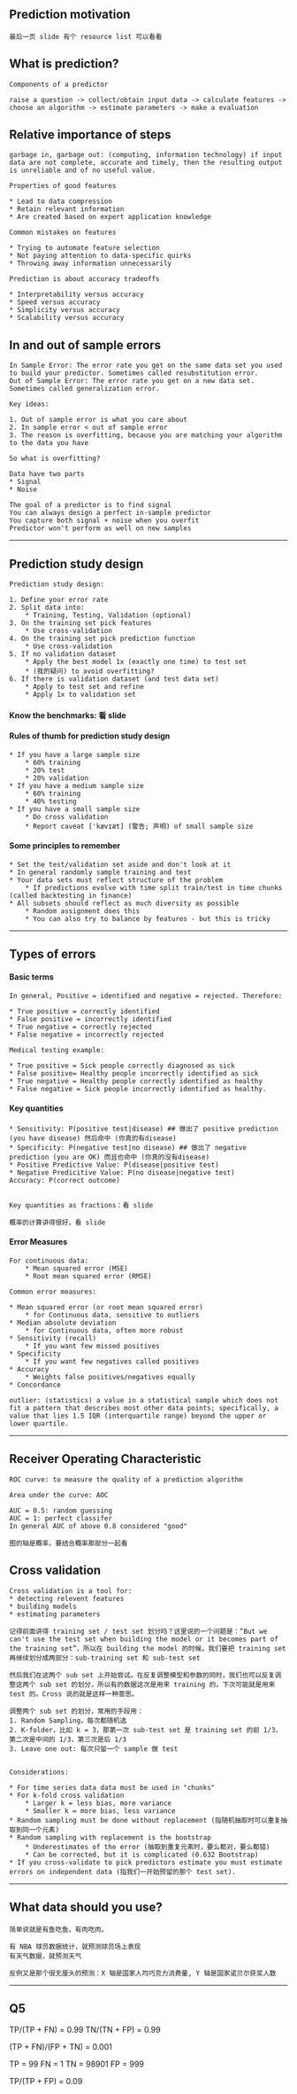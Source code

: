 ## Prediction motivation

	最后一页 slide 有个 resource list 可以看看
	
## What is prediction?
	
	Components of a predictor

	raise a question -> collect/obtain input data -> calculate features -> choose an algorithm -> estimate parameters -> make a evaluation
	
## Relative importance of steps
	
	garbage in, garbage out: (computing, information technology) if input data are not complete, accurate and timely, then the resulting output is unreliable and of no useful value.
	
	Properties of good features

	* Lead to data compression
	* Retain relevant information
	* Are created based on expert application knowledge

	Common mistakes on features

	* Trying to automate feature selection
	* Not paying attention to data-specific quirks
	* Throwing away information unnecessarily
	
	Prediction is about accuracy tradeoffs
	
	* Interpretability versus accuracy
	* Speed versus accuracy
	* Simplicity versus accuracy
	* Scalability versus accuracy
	
## In and out of sample errors
	
	In Sample Error: The error rate you get on the same data set you used to build your predictor. Sometimes called resubstitution error.
	Out of Sample Error: The error rate you get on a new data set. Sometimes called generalization error.

	Key ideas: 

	1. Out of sample error is what you care about
	2. In sample error < out of sample error
	3. The reason is overfitting, because you are matching your algorithm to the data you have
	
	So what is overfitting?
	
	Data have two parts
	* Signal
	* Noise

	The goal of a predictor is to find signal
	You can always design a perfect in-sample predictor
	You capture both signal + noise when you overfit
	Predictor won't perform as well on new samples
	
-----
	
## Prediction study design
	
	Prediction study design: 

	1. Define your error rate
	2. Split data into:
		* Training, Testing, Validation (optional)
	3. On the training set pick features
		* Use cross-validation
	4. On the training set pick prediction function
		* Use cross-validation
	5. If no validation dataset
		* Apply the best model 1x (exactly one time) to test set
		* (我的疑问) to avoid overfitting?
	6. If there is validation dataset (and test data set)
		* Apply to test set and refine
		* Apply 1x to validation set
	

#### Know the benchmarks: 看 slide
	
	
#### Rules of thumb for prediction study design 

	* If you have a large sample size
		* 60% training
		* 20% test
		* 20% validation
	* If you have a medium sample size
		* 60% training
		* 40% testing
	* If you have a small sample size
		* Do cross validation
		* Report caveat ['kævɪæt] (警告; 声明) of small sample size
	
	
#### Some principles to remember
	
	* Set the test/validation set aside and don't look at it
	* In general randomly sample training and test
	* Your data sets must reflect structure of the problem
		* If predictions evolve with time split train/test in time chunks (called backtesting in finance)
	* All subsets should reflect as much diversity as possible
		* Random assignment does this
		* You can also try to balance by features - but this is tricky
	
-----

## Types of errors

#### Basic terms

	In general, Positive = identified and negative = rejected. Therefore:

	* True positive = correctly identified
	* False positive = incorrectly identified
	* True negative = correctly rejected
	* False negative = incorrectly rejected

	Medical testing example:

	* True positive = Sick people correctly diagnosed as sick
	* False positive= Healthy people incorrectly identified as sick
	* True negative = Healthy people correctly identified as healthy
	* False negative = Sick people incorrectly identified as healthy.
	
#### Key quantities
	
	* Sensitivity: P(positive test|disease) ## 做出了 positive prediction (you have disease) 然后命中 (你真的有disease)
	* Specificity: P(negative test|no disease) ## 做出了 negative prediction (you are OK) 而且也命中 (你真的没有disease)
	* Positive Predictive Value: P(disease|positive test)
	* Negative Predicitive Value: P(no disease|negative test)
	Accuracy: P(correct outcome)
	

	Key quantities as fractions：看 slide
	
	概率的计算讲得很好，看 slide
	
#### Error Measures
	
	For continuous data:
		* Mean squared error (MSE)
		* Root mean squared error (RMSE)
	
	Common error measures: 
	
	* Mean squared error (or root mean squared error)
		* for Continuous data, sensitive to outliers
	* Median absolute deviation
		* for Continuous data, often more robust
	* Sensitivity (recall)
		* If you want few missed positives
	* Specificity
		* If you want few negatives called positives
	* Accuracy
		* Weights false positives/negatives equally
	* Concordance
		
	outlier: (statistics) a value in a statistical sample which does not fit a pattern that describes most other data points; specifically, a value that lies 1.5 IQR (interquartile range) beyond the upper or lower quartile.
	
-----

## Receiver Operating Characteristic

	ROC curve: to measure the quality of a prediction algorithm
	
	Area under the curve: AOC
	
	AUC = 0.5: random guessing
	AUC = 1: perfect classifer
	In general AUC of above 0.8 considered "good"
	
	图的轴是概率，要结合概率那部分一起看
	
## Cross validation

	Cross validation is a tool for:
	* detecting relevent features
	* building models
	* estimating parameters
	
	记得前面讲得 training set / test set 划分吗？这里说的一个问题是：“But we can't use the test set when building the model or it becomes part of the training set”，所以在 building the model 的时候，我们要把 training set 再继续划分成两部分：sub-training set 和 sub-test set
	
	然后我们在这两个 sub set 上开始尝试。在反复调整模型和参数的同时，我们也可以反复调整这两个 sub set 的划分，所以有的数据这次是用来 training 的，下次可能就是用来 test 的。Cross 说的就是这样一种意思。
	
	调整两个 sub set 的划分，常用的手段用：
	1. Random Sampling，每次都随机选
	2. K-folder，比如 k = 3，那第一次 sub-test set 是 training set 的前 1/3，第二次是中间的 1/3，第三次是后 1/3
	3. Leave one out: 每次只留一个 sample 做 test
	
	
	Considerations:
	
	* For time series data data must be used in "chunks"
	* For k-fold cross validation
		* Larger k = less bias, more variance
		* Smaller k = more bias, less variance
	* Random sampling must be done without replacement (指随机抽取时可以重复抽取到同一个元素)
	* Random sampling with replacement is the bootstrap
		* Underestimates of the error (抽取到重复元素时，要么都对，要么都错)
		* Can be corrected, but it is complicated (0.632 Bootstrap)
	* If you cross-validate to pick predictors estimate you must estimate errors on independent data (指我们一开始预留的那个 test set).
	
-----

## What data should you use?

	简单说就是有鱼吃鱼，有肉吃肉。
	
	有 NBA 球员数据统计，就预测球员场上表现
	有天气数据，就预测天气
	
	反例又是那个很无厘头的预测：X 轴是国家人均巧克力消费量, Y 轴是国家诺贝尔获奖人数
	
-----

## Q5

TP/(TP + FN) = 0.99
TN/(TN + FP) = 0.99

(TP + FN)/(FP + TN) = 0.001

TP = 99
FN = 1
TN = 98901
FP = 999

TP/(TP + FP) = 0.09
	
	
	
	
	
	
	
	
	
	
	
	
	
	
	
	
	
	
	
	
	
	
	
	
	
	